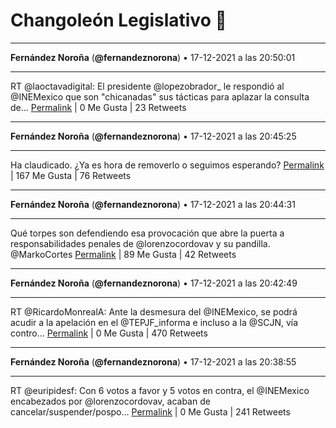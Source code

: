 # Changoleón Legislativo 🙈
*****
**Fernández Noroña** (**@fernandeznorona**) • 17-12-2021 a las 20:50:01
*****
RT @laoctavadigital: El presidente @lopezobrador_ le respondió al @INEMexico que son "chicanadas" sus tácticas para aplazar la consulta de…
[Permalink](https://twitter.com/fernandeznorona/status/1472066597716172802) | 0 Me Gusta | 23 Retweets
*****
**Fernández Noroña** (**@fernandeznorona**) • 17-12-2021 a las 20:45:25
*****
Ha claudicado. ¿Ya es hora de removerlo o seguimos esperando?
[Permalink](https://twitter.com/fernandeznorona/status/1472065439857586178) | 167 Me Gusta | 76 Retweets
*****
**Fernández Noroña** (**@fernandeznorona**) • 17-12-2021 a las 20:44:31
*****
Qué torpes son defendiendo esa provocación que abre la puerta a responsabilidades penales de @lorenzocordovav y su pandilla. @MarkoCortes
[Permalink](https://twitter.com/fernandeznorona/status/1472065216401788930) | 89 Me Gusta | 42 Retweets
*****
**Fernández Noroña** (**@fernandeznorona**) • 17-12-2021 a las 20:42:49
*****
RT @RicardoMonrealA: Ante la desmesura del @INEMexico, se podrá acudir a la apelación en el @TEPJF_informa e incluso a la @SCJN, vía contro…
[Permalink](https://twitter.com/fernandeznorona/status/1472064786682847232) | 0 Me Gusta | 470 Retweets
*****
**Fernández Noroña** (**@fernandeznorona**) • 17-12-2021 a las 20:38:55
*****
RT @euripidesf: Con 6 votos a favor y 5 votos en contra, el @INEMexico encabezados por @lorenzocordovav, acaban de cancelar/suspender/pospo…
[Permalink](https://twitter.com/fernandeznorona/status/1472063806977318914) | 0 Me Gusta | 241 Retweets